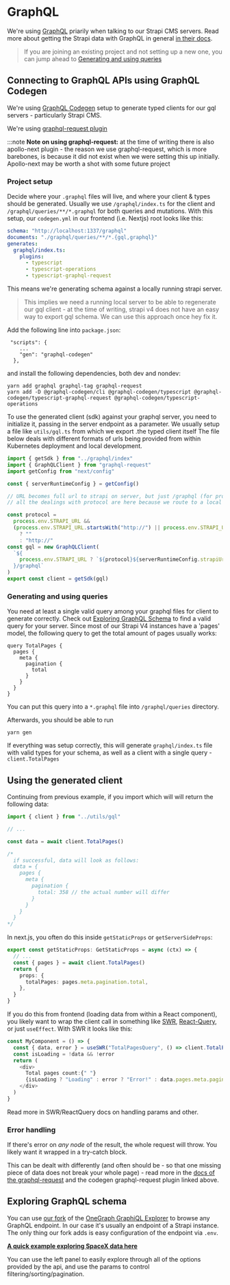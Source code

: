 # GraphQL

We're using [GraphQL](https://graphql.org/) priarily when talking to our Strapi CMS servers. Read more about getting the Strapi data with GraphQL in general [in their docs](https://docs.strapi.io/developer-docs/latest/development/plugins/graphql.html).

> If you are joining an existing project and not setting up a new one, you can jump ahead to [Generating and using queries](#generating-and-using-queries)

## Connecting to GraphQL APIs using GraphQL Codegen

We're using [GraphQL Codegen](https://www.graphql-code-generator.com/) setup to generate typed clients for our gql servers - particularly Strapi CMS.

We're using [graphql-request plugin](https://www.graphql-code-generator.com/plugins/typescript/typescript-graphql-request)

:::note **Note on using graphql-request:** at the time of writing there is also apollo-next plugin - the reason we use graphql-request, which is more barebones, is because it did not exist when we were setting this up initially. Apollo-next may be worth a shot with some future project

### Project setup

Decide where your `.graphql` files will live, and where your client & types should be generated. Usually we use `/graphql/index.ts` for the client and `/graphql/queries/**/*.graphql` for both queries and mutations. With this setup, our `codegen.yml` in our frontend (i.e. Nextjs) root looks like this:

```yml
schema: "http://localhost:1337/graphql"
documents: "./graphql/queries/**/*.{gql,graphql}"
generates:
  graphql/index.ts:
    plugins:
      - typescript
      - typescript-operations
      - typescript-graphql-request
```

This means we're generating schema against a locally running strapi server.

> This implies we need a running local server to be able to regenerate our gql client - at the time of writing, strapi v4 does not have an easy way to export gql schema. We can use this approach once hey fix it.

Add the following line into `package.json`:

```
 "scripts": {
    ...
    "gen": "graphql-codegen"
  },
```

and install the following dependencies, both dev and nondev:

```
yarn add graphql graphql-tag graphql-request
yarn add -D @graphql-codegen/cli @graphql-codegen/typescript @graphql-codegen/typescript-graphql-request @graphql-codegen/typescript-operations
```

To use the generated client (sdk) against your graphql server, you need to initialize it, passing in the server endpoint as a parameter. We usually setup a file like `utils/gql.ts` from which we export .the typed client itself The file below deals with different formats of urls being provided from within Kubernetes deployment and local development.

```ts
import { getSdk } from "../graphql/index"
import { GraphQLClient } from "graphql-request"
import getConfig from "next/config"

const { serverRuntimeConfig } = getConfig()

// URL becomes full url to strapi on server, but just /graphql (for proxy) on client
// all the dealings with protocol are here because we route to a local service address from within k8s and to a full https:// url from local development

const protocol =
  process.env.STRAPI_URL &&
  (process.env.STRAPI_URL.startsWith("http://") || process.env.STRAPI_URL.startsWith("https://"))
    ? ""
    : "http://"
const gql = new GraphQLClient(
  `${
    process.env.STRAPI_URL ? `${protocol}${serverRuntimeConfig.strapiUrl}` : window.location.origin
  }/graphql`
)
export const client = getSdk(gql)
```

### Generating and using queries

You need at least a single valid query among your graphql files for client to generate correctly. Check out [Exploring GraphQL Schema](#exploring-graphql-schema) to find a valid query for your server. Since most of our Strapi V4 instances have a 'pages' model, the following query to get the total amount of pages usually works:

```
query TotalPages {
  pages {
    meta {
      pagination {
        total
      }
    }
  }
}
```

You can put this query into a `*.graphql` file into `/graphql/queries` directory.

Afterwards, you should be able to run

```
yarn gen
```

If everything was setup correctly, this will generate `graphql/index.ts` file with valid types for your schema, as well as a client with a single query - `client.TotalPages`

## Using the generated client

Continuing from previous example, if you import which will will return the following data:

```ts
import { client } from "../utils/gql"

// ...

const data = await client.TotalPages()

/* 
  if successful, data will look as follows:
  data = {
    pages {
      meta {
        pagination {
          total: 358 // the actual number will differ
        }
      }
    }
  }
*/
```

In next.js, you often do this inside `getStaticProps` or `getServerSideProps`:

```ts
export const getStaticProps: GetStaticProps = async (ctx) => {
  // ...
  const { pages } = await client.TotalPages()
  return {
    props: {
      totalPages: pages.meta.pagination.total,
    },
  }
}
```

If you do this from frontend (loading data from within a React component), you likely want to wrap the client call in something like [SWR](https://swr.vercel.app/), [React-Query](https://react-query-v3.tanstack.com/overview), or just `useEffect`. With SWR it looks like this:

```ts
const MyComponent = () => {
  const { data, error } = useSWR("TotalPagesQuery", () => client.TotalPages())
  const isLoading = !data && !error
  return (
    <div>
      Total pages count:{" "}
      {isLoading ? "Loading" : error ? "Error!" : data.pages.meta.pagination.total}
    </div>
  )
}
```

Read more in SWR/ReactQuery docs on handling params and other.

### Error handling

If there's error on _any node_ of the result, the whole request will throw. You likely want it wrapped in a try-catch block.

This can be dealt with differently (and often should be - so that one missing piece of data does not break your whole page) - read more in the [docs of the graphql-request](https://github.com/prisma-labs/graphql-request) and the codegen graphql-request plugin linked above.

## Exploring GraphQL schema

You can use [our fork](https://github.com/bratislava/graphiql-explorer-example) of the [OneGraph GraphiQL Explorer](https://github.com/OneGraph/graphiql-explorer-example) to browse any GraphQL endpoint. In our case it's usually an endpoint of a Strapi instance. The only thing our fork adds is easy configuration of the endpoint via `.env`.

**[A quick example exploring SpaceX data here](https://api.spacex.land/graphql/)**

You can use the left panel to easily explore through all of the options provided by the api, and use the params to control filtering/sorting/pagination.
